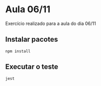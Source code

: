 # Aula 06/11

Exercício realizado para a aula do dia 06/11


## Instalar pacotes
```
npm install
```

## Executar o teste

```
jest
```

